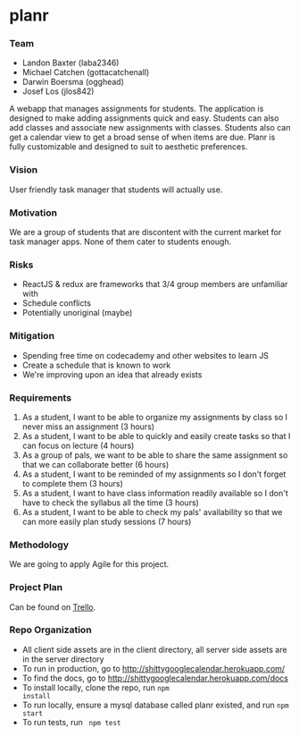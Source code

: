# planr
### Team 
+ Landon Baxter (laba2346)  
+ Michael Catchen (gottacatchenall) 
+ Darwin Boersma (ogghead) 
+ Josef Los (jlos842)  

A webapp that manages assignments for students. The application is designed to make adding assignments quick and easy. Students can also add classes and associate new assignments with classes. Students also can get a calendar view to get a broad sense of when items are due. Planr is fully customizable and designed to suit to aesthetic preferences. 

### Vision
User friendly task manager that students will actually use.

### Motivation 
We are a group of students that are discontent with the current market for task manager apps. None of them cater to students enough.

### Risks
+ ReactJS & redux are frameworks that 3/4 group members are unfamiliar with
+ Schedule conflicts
+ Potentially unoriginal (maybe)

### Mitigation 
+ Spending free time on codecademy and other websites to learn JS
+ Create a schedule that is known to work
+ We're improving upon an idea that already exists

### Requirements

1. As a student, I want to be able to organize my assignments by class so I never miss an assignment (3 hours)   
2. As a student, I want to be able to quickly and easily create tasks so that I can focus on lecture (4 hours)  
3. As a group of pals, we want to be able to share the same assignment so that we can collaborate better (6 hours)  
4. As a student, I want to be reminded of my assignments so I don't forget to complete them (3 hours)  
5. As a student, I want to have class information readily available so I don't have to check the syllabus all the time (3 hours)      
6. As a student, I want to be able to check my pals' availability so that we can more easily plan study sessions (7 hours)    
  
### Methodology

We are going to apply Agile for this project.

### Project Plan

Can be found on [Trello](https://trello.com/b/ep7GrBzb/planr).

### Repo Organization

+ All client side assets are in the client directory, all server side assets are in the server directory
+ To run in production, go to http://shittygooglecalendar.herokuapp.com/
+ To find the docs, go to http://shittygooglecalendar.herokuapp.com/docs
+ To install locally, clone the repo, run <code>npm install</code> 
+ To run locally, ensure a mysql database called planr existed, and run <code>npm start</code>
+ To run tests, run <code> npm test </code>

